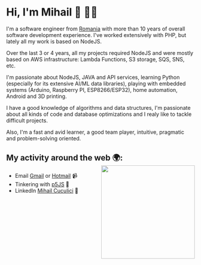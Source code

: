 # Hi, I'm Mihail 👋 👨‍💻


I'm a software engineer from [Romania](https://en.wikipedia.org/wiki/Romania) with more than 10 years of overall software development experience. I've worked extensively with PHP, but lately all my work is based on NodeJS.

Over the last 3 or 4 years, all my projects required NodeJS and were mostly based on AWS infrastructure: Lambda Functions, S3 storage, SQS, SNS, etc.

I'm passionate about NodeJS, JAVA and API services, learning Python (especially for its extensive AI/ML data libraries), playing with embedded systems (Arduino, Raspberry PI, ESP8266/ESP32), home automation, Android and 3D printing.

I have a good knowledge of algorithms and data structures, I'm passionate about all kinds of code and database optimizations and I realy like to tackle difficult projects.

Also, I'm a fast and avid learner, a good team player, intuitive, pragmatic and problem-solving oriented.

## My activity around the web 🌍: <img align='right' src='https://user-images.githubusercontent.com/5713670/87202985-820dcb80-c2b6-11ea-9f56-7ec461c497c3.gif' width='250"'>
- Email <a href="mailto:mihai.cuculici@gmail.com">Gmail</a> or <a href="mailto:mihai.cuculici@hotmail.com">Hotmail</a> 📹
- Tinkering with <a href="https://editor.p5js.org/mihaicux/sketches"> p5JS</a> 🏓
- LinkedIn <a href="https://www.linkedin.com/in/mihail-cuculici-905a9065/">Mihail Cuculici</a> 💼
